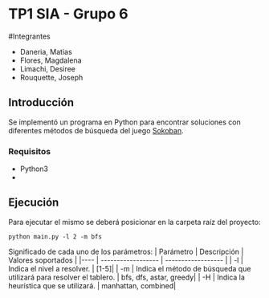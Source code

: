 # TP1 SIA - Grupo 6

#Integrantes
- Daneria, Matias
- Flores, Magdalena
- Limachi, Desiree
- Rouquette, Joseph

## Introducción

Se implementó un programa en Python para encontrar soluciones con diferentes métodos de búsqueda del juego [Sokoban](http://www.game-sokoban.com/index.php?mode=level&lid=200).

### Requisitos

- Python3
- 

## Ejecución

Para ejecutar el mismo se deberá posicionar en la carpeta raíz del proyecto: 
```
python main.py -l 2 -m bfs 
```

Significado de cada uno de los parámetros: 
| Parámetro |  Descripción | Valores soportados |
|----       | ------------------ | ------------------ |
| -l             | Indica el nivel a resolver. | [1-5]|
| -m             | Indica el método de búsqueda que utilizará para resolver el tablero.  | bfs, dfs, astar, greedy|
| -H             | Indica la heurística que se utilizará.  | manhattan, combined|

